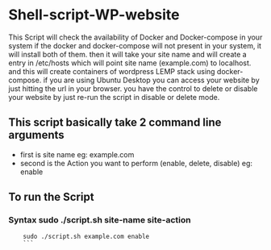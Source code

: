 # Shell-script-WP-website
This Script will check the availability of Docker and Docker-compose in your system if the docker and docker-compose will not present in your system, it will install both of them. then it will take your site name and will create a entry in /etc/hosts which will point site name (example.com) to localhost. and this will create containers of wordpress LEMP stack using docker-compose. if you are using Ubuntu Desktop you can access your website by just hitting the url in your browser. you have the control to delete or disable your website by just re-run the script in disable or delete mode.
## This script basically take 2 command line arguments 
- first is site name 
   eg: example.com
- second is the Action you want to perform (enable, delete, disable)
   eg: enable
## To run the Script
### Syntax sudo ./script.sh site-name site-action
 ``` sudo chmod +x script.sh
     sudo ./script.sh example.com enable
     ```
